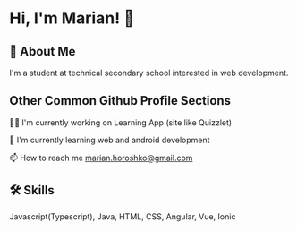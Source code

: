
# Hi, I'm Marian! 👋


## 🚀 About Me
I'm a student at technical secondary school interested in web development.


## Other Common Github Profile Sections
👩‍💻 I'm currently working on Learning App (site like Quizzlet)

🧠 I'm currently learning web and android development

📫 How to reach me marian.horoshko@gmail.com


## 🛠 Skills
Javascript(Typescript), Java, HTML, CSS, Angular, Vue, Ionic  
